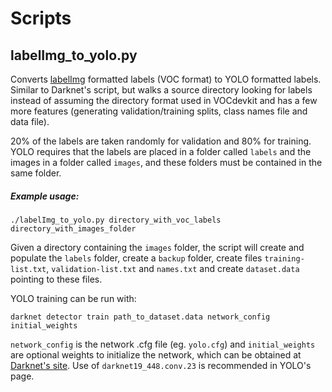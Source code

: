 # Scripts

## labelImg_to_yolo.py

Converts [labelImg](https://github.com/tzutalin/labelImg) formatted labels (VOC format) to YOLO formatted labels. Similar to Darknet's script, but walks a source directory looking for labels instead of assuming the directory format used in VOCdevkit and has a few more features (generating validation/training splits, class names file and data file).

20% of the labels are taken randomly for validation and 80% for training. YOLO requires that the labels are placed in a folder called `labels` and the images in a folder called `images`, and these folders must be contained in the same folder.

##### Example usage:

`./labelImg_to_yolo.py directory_with_voc_labels directory_with_images_folder`

Given a directory containing the `images` folder, the script will create and populate the `labels` folder, create a `backup` folder, create files `training-list.txt`, `validation-list.txt` and `names.txt` and create `dataset.data` pointing to these files.

YOLO training can be run with:

`darknet detector train path_to_dataset.data network_config initial_weights`

`network_config` is the network .cfg file (eg. `yolo.cfg`) and `initial_weights` are optional weights to initialize the network, which can be obtained at [Darknet's site](http://pjreddie.com/darknet/imagenet/#darknet19_448). Use of `darknet19_448.conv.23` is recommended in YOLO's page.
